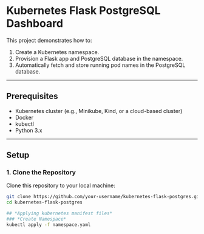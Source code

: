 # Kubernetes Flask PostgreSQL Dashboard

This project demonstrates how to:
1. Create a Kubernetes namespace.
2. Provision a Flask app and PostgreSQL database in the namespace.
3. Automatically fetch and store running pod names in the PostgreSQL database.

---

## **Prerequisites**
- Kubernetes cluster (e.g., Minikube, Kind, or a cloud-based cluster)
- Docker
- kubectl
- Python 3.x

---

## **Setup**

### **1. Clone the Repository**
Clone this repository to your local machine:
```bash
git clone https://github.com/your-username/kubernetes-flask-postgres.git
cd kubernetes-flask-postgres

## *Applying kubernetes manifest files*
### *Create Namespace*
kubectl apply -f namespace.yaml

